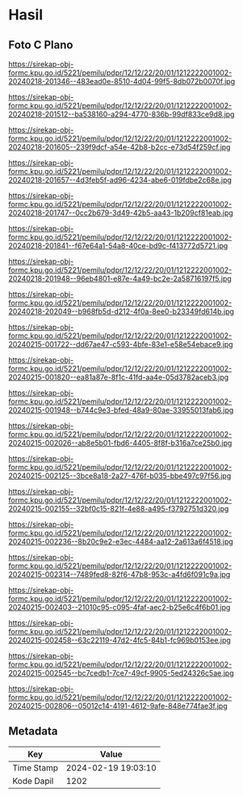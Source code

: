 # Hasil

## Foto C Plano

https://sirekap-obj-formc.kpu.go.id/5221/pemilu/pdpr/12/12/22/20/01/1212222001002-20240218-201346--483ead0e-8510-4d04-99f5-8db072b0070f.jpg

https://sirekap-obj-formc.kpu.go.id/5221/pemilu/pdpr/12/12/22/20/01/1212222001002-20240218-201512--ba538160-a294-4770-836b-99df833ce9d8.jpg

https://sirekap-obj-formc.kpu.go.id/5221/pemilu/pdpr/12/12/22/20/01/1212222001002-20240218-201605--239f9dcf-a54e-42b8-b2cc-e73d54f259cf.jpg

https://sirekap-obj-formc.kpu.go.id/5221/pemilu/pdpr/12/12/22/20/01/1212222001002-20240218-201657--4d3feb5f-ad96-4234-abe6-019fdbe2c68e.jpg

https://sirekap-obj-formc.kpu.go.id/5221/pemilu/pdpr/12/12/22/20/01/1212222001002-20240218-201747--0cc2b679-3d49-42b5-aa43-1b209cf81eab.jpg

https://sirekap-obj-formc.kpu.go.id/5221/pemilu/pdpr/12/12/22/20/01/1212222001002-20240218-201841--f67e64a1-54a8-40ce-bd9c-f413772d5721.jpg

https://sirekap-obj-formc.kpu.go.id/5221/pemilu/pdpr/12/12/22/20/01/1212222001002-20240218-201948--96eb4801-e87e-4a49-bc2e-2a58716197f5.jpg

https://sirekap-obj-formc.kpu.go.id/5221/pemilu/pdpr/12/12/22/20/01/1212222001002-20240218-202049--b968fb5d-d212-4f0a-8ee0-b23349fd614b.jpg

https://sirekap-obj-formc.kpu.go.id/5221/pemilu/pdpr/12/12/22/20/01/1212222001002-20240215-001722--dd67ae47-c593-4bfe-83e1-e58e54ebace9.jpg

https://sirekap-obj-formc.kpu.go.id/5221/pemilu/pdpr/12/12/22/20/01/1212222001002-20240215-001820--ea81a87e-8f1c-41fd-aa4e-05d3782aceb3.jpg

https://sirekap-obj-formc.kpu.go.id/5221/pemilu/pdpr/12/12/22/20/01/1212222001002-20240215-001948--b744c9e3-bfed-48a9-80ae-33955013fab6.jpg

https://sirekap-obj-formc.kpu.go.id/5221/pemilu/pdpr/12/12/22/20/01/1212222001002-20240215-002026--ab8e5b01-fbd6-4405-8f8f-b316a7ce25b0.jpg

https://sirekap-obj-formc.kpu.go.id/5221/pemilu/pdpr/12/12/22/20/01/1212222001002-20240215-002125--3bce8a18-2a27-476f-b035-bbe497c97f56.jpg

https://sirekap-obj-formc.kpu.go.id/5221/pemilu/pdpr/12/12/22/20/01/1212222001002-20240215-002155--32bf0c15-821f-4e88-a495-f3792751d320.jpg

https://sirekap-obj-formc.kpu.go.id/5221/pemilu/pdpr/12/12/22/20/01/1212222001002-20240215-002236--8b20c9e2-e3ec-4484-aa12-2a613a6f4518.jpg

https://sirekap-obj-formc.kpu.go.id/5221/pemilu/pdpr/12/12/22/20/01/1212222001002-20240215-002314--7489fed8-82f6-47b8-953c-a4fd6f091c9a.jpg

https://sirekap-obj-formc.kpu.go.id/5221/pemilu/pdpr/12/12/22/20/01/1212222001002-20240215-002403--21010c95-c095-4faf-aec2-b25e6c4f6b01.jpg

https://sirekap-obj-formc.kpu.go.id/5221/pemilu/pdpr/12/12/22/20/01/1212222001002-20240215-002458--63c22119-47d2-4fc5-84b1-fc969b0153ee.jpg

https://sirekap-obj-formc.kpu.go.id/5221/pemilu/pdpr/12/12/22/20/01/1212222001002-20240215-002545--bc7cedb1-7ce7-49cf-9905-5ed24326c5ae.jpg

https://sirekap-obj-formc.kpu.go.id/5221/pemilu/pdpr/12/12/22/20/01/1212222001002-20240215-002806--05012c14-4191-4612-9afe-848e774fae3f.jpg


## Metadata

| Key        | Value               |
| ---------- | ------------------- |
| Time Stamp | 2024-02-19 19:03:10 |
| Kode Dapil | 1202                |



